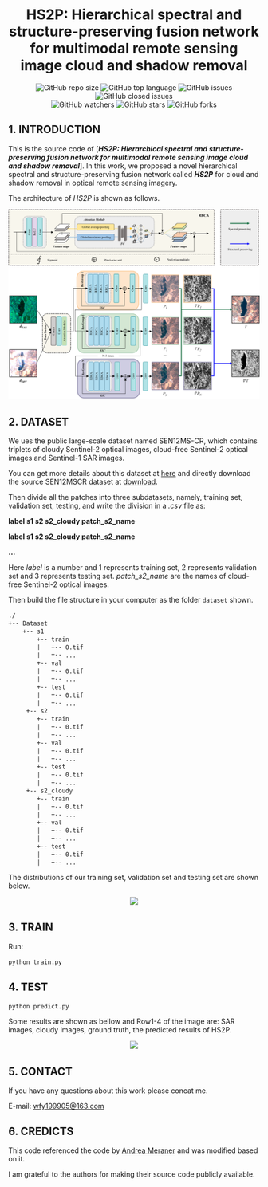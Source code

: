 <div align="center">
<h1>HS2P: Hierarchical spectral and structure-preserving fusion network for
multimodal remote sensing image cloud and shadow removal</h1>
</div>

<div align="center">
<img alt="GitHub repo size" src="https://img.shields.io/github/repo-size/weifanyi515/HS2P?color=green"> <img alt="GitHub top language" src="https://img.shields.io/github/languages/top/weifanyi515/HS2P">  <img alt="GitHub issues" src="https://img.shields.io/github/issues/weifanyi515/HS2P"> <img alt="GitHub closed issues" src="https://img.shields.io/github/issues-closed/weifanyi515/HS2P?color=red">
</div>
<div align="center">
<img alt="GitHub watchers" src="https://img.shields.io/github/watchers/weifanyi515/HS2P?style=social"> <img alt="GitHub stars" src="https://img.shields.io/github/stars/weifanyi515/HS2P?style=social"> <img alt="GitHub forks" src="https://img.shields.io/github/forks/weifanyi515/HS2P?style=social">
</div>


## 1. INTRODUCTION

This is the source code of [***HS2P: Hierarchical spectral and structure-preserving fusion network for multimodal remote sensing image cloud and shadow removal***]. In this work, we proposed a novel hierarchical spectral and structure-preserving fusion network called ***HS2P*** for cloud and shadow removal in optical remote sensing imagery.

The architecture of *HS2P* is shown as follows.

<div align="center"><img src="./read_images/hs2parchi.png"></div>


## 2. DATASET

We ues the public large-scale dataset named SEN12MS-CR, which contains triplets of cloudy Sentinel-2 optical images, cloud-free Sentinel-2 optical images and Sentinel-1 SAR images.

You can get more details about this dataset at [here](https://mediatum.ub.tum.de/1554803) and directly download the source SEN12MSCR dataset at [download](https://mediatum.ub.tum.de/1554803).

Then divide all the patches into three subdatasets, namely, training set, validation set, testing, and write the division in a *.csv* file as:

**label s1 s2 s2_cloudy patch_s2_name**

**label s1 s2 s2_cloudy patch_s2_name**

**...**

Here *label* is a number and 1 represents training set, 2 represents validation set and 3 represents testing set. *patch_s2_name* are the names of cloud-free Sentinel-2 optical images.

Then build the file structure in your computer as the folder `dataset` shown. 

```
./
+-- Dataset
    +--	s1
        +-- train
        |   +-- 0.tif
        |   +-- ...
        +-- val
        |   +-- 0.tif
        |   +-- ...
        +-- test
        |   +-- 0.tif
        |   +-- ...
     +-- s2
        +-- train
        |   +-- 0.tif
        |   +-- ...
        +-- val
        |   +-- 0.tif
        |   +-- ...
        +-- test
        |   +-- 0.tif
        |   +-- ...
     +-- s2_cloudy
        +-- train
        |   +-- 0.tif
        |   +-- ...
        +-- val
        |   +-- 0.tif
        |   +-- ...
        +-- test
        |   +-- 0.tif
        |   +-- ...
```

The distributions of our training set, validation set and testing set are shown below.

<div align="center"><img src="./read_images/dataset_distributions.png"></div>


## 3. TRAIN

Run:

```bash
python train.py
```


## 4. TEST

```bash
python predict.py
```

Some results are shown as bellow and Row1-4 of the image are: SAR images, cloudy images, ground truth, the predicted results of HS2P.

<div align="center"><img src="./read_images/results.png"></div>


## 5. CONTACT

If you have any questions about this work please concat me.

E-mail: wfy199905@163.com


## 6. CREDICTS
This code referenced the code by [Andrea Meraner](https://github.com/ameraner/dsen2-cr) and was modified based on it.

I am grateful to the authors for making their source code publicly available.



